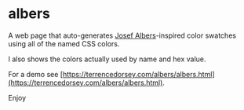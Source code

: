 # albers
A web page that auto-generates [Josef Albers](http://www.albersfoundation.org/resources/educators/)-inspired color swatches using all of the named CSS colors.

I also shows the colors actually used by name and hex value.

For a demo see [https://terrencedorsey.com/albers/albers.html](https://terrencedorsey.com/albers/albers.html).

Enjoy
